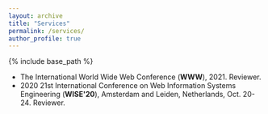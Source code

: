 ```yaml
---
layout: archive
title: "Services"
permalink: /services/
author_profile: true
---
```


{% include base_path %}
* The International World Wide Web Conference (**WWW**), 2021. Reviewer.
* 2020 21st International Conference on Web Information Systems Engineering (**WISE'20**), Amsterdam and Leiden, Netherlands, Oct. 20-24. Reviewer.
